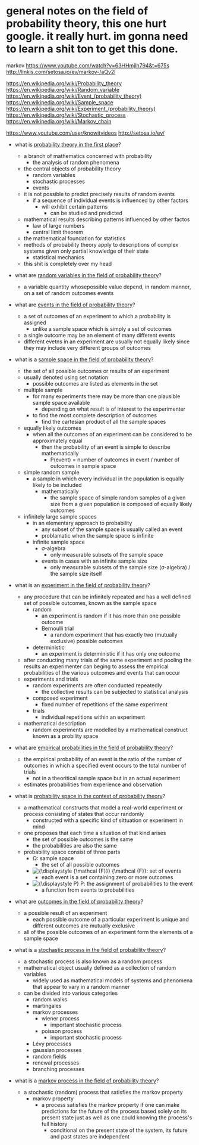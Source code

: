 # general notes on the field of probability theory, this one hurt google. it really hurt. im gonna need to learn a shit ton to get this done.

markov
	https://www.youtube.com/watch?v=63HHmjlh794&t=675s
	http://linkis.com/setosa.io/ev/markov-/aQv2l

https://en.wikipedia.org/wiki/Probability_theory
https://en.wikipedia.org/wiki/Random_variable
https://en.wikipedia.org/wiki/Event_(probability_theory)
https://en.wikipedia.org/wiki/Sample_space
https://en.wikipedia.org/wiki/Experiment_(probability_theory)
https://en.wikipedia.org/wiki/Stochastic_process
https://en.wikipedia.org/wiki/Markov_chain


https://www.youtube.com/user/knowitvideos
http://setosa.io/ev/



* what is [probability theory in the first place](https://en.wikipedia.org/wiki/Probability_theory)?
	* a branch of mathematics concerned with probability
		* the analysis of random phenomena
	* the central objects of probability theory
		* random variables
		* stochastic processes
		* events
	* it is not possible to predict precisely results of random events
		* if a sequence of individual events is influenced by other factors
			* will exhibit certain patterns
				* can be studied and predicted
	* mathematical results describing patterns influenced by other factos 
		* law of large numbers
		* central limit theorem
	* the mathematical foundation for statistics
	* methods of probability theory apply to descriptions of complex systems given only partial knowledge of their state
		* statistical mechanics
	* this shit is completely over my head


* what are [random variables in the field of probability theory](https://en.wikipedia.org/wiki/Random_variable)?
	* a variable quantity whosepossible value depend, in random manner, on a set of random outcomes events

* what are [events in the field of probability theory](https://en.wikipedia.org/wiki/Event_(probability_theory))?
	* a set of outcomes of an experiment to which a probability is assigned
		* unlike a sample space which is simply a set of outcomes
	* a single outcome may be an element of many different events
	* different evetns in an experiment are usually not equally likely since they may include very different groups of outcomes

* what is a [sample space in the field of probability theory](https://en.wikipedia.org/wiki/Sample_space)?
	* the set of all possible outcomes or results of an experiment
	* usually denoted using set notation
		* possible outcomes are listed as elements in the set
	* multiple sample
		* for many experiments there may be more than one plausible sample space available
			* depending on what result is of interest to the experimenter
		* to find the most complete description of outcomes
			* find the cartesian product of all the sample spaces
	* equally likely outcomes
		* when all the outcomes of an experiment can be considered to be approximately equal
			* then the probability of an event is simple to describe mathematically
				* P(event) = number of outcomes in event / number of outcomes in sample space
	* simple random sample
		* a sample in which every individual in the population is equally likely to be included
			* mathematically
				* the sample space of simple random samples of a given size from a given population is composed of equally likely outcomes
	* infinitely large sample spaces
		* in an elementary approach to probability
			* any subset of the sample space is usually called an event
			* problamatic when the sample space is infinite
		* infinite sample space
			* σ-algebra
				* only measurable subsets of the sample space 
			* events in cases with an infinite sample size
				* only measurable subsets of the sample size (σ-algebra) / the sample size itself

* what is an [experiment in the field of probability theory](https://en.wikipedia.org/wiki/Experiment_(probability_theory))?
	* any procedure that can be infinitely repeated and has a well defined set of possible outcomes, known as the sample space
		* random 
			* an experiment is random if it has more than one possible outcome
			* Bernoulli trial
				* a random experiment that has exactly two (mutually exclusive) possible outcomes
		* deterministic
			* an experiment is deterministic if it has only one outcome
	* after conducting many trials of the same experiment and pooling the results an experimenter can beging to assess the empirical probabilities of the various outcomes and events that can occur		
	* experiments and trials
		* random experiments are often conducted repeatedly
			* the collective results can be subjected to statistical analysis
		* composed experiment
			* fixed number of repetitions of the same experiment
		* trials
			* individual repetitions within an experiment
	* mathematical description
		* random experiments are modelled by a mathematical construct known as a probility space



* what are [empirical probabilities in the field of probability theory](https://en.wikipedia.org/wiki/Empirical_probability)?
	* the empirical probability of an event is the ratio of the number of outcomes in which a specified event occurs to the total number of trials
		* not in a theoritical sample space but in an actual experiment
	* estimates probabilities from experience and observation


* what is [probability space in the context of probability theory](https://en.wikipedia.org/wiki/Probability_space)?
	* a mathematical constructs that model a real-world experiment or process consisting of states that occur randomly
		* constructed with a specific kind of sittuation or experiment in mind
	* one proposes that each time a situation of that kind arises
		* the set of possible outcomes is the same
		* the probabilities are also the same
	* probability space consist of three parts
		* Ω: sample space
			* the set of all possible outcomes
		* ![{\displaystyle {\mathcal {F}}} {\mathcal {F}}](https://wikimedia.org/api/rest_v1/media/math/render/svg/205d4b91000d9dcf1a5bbabdfa6a8395fa60b676 "set of events"): set of events
			* each event is a set containing zero or more outcomes
		* ![{\displaystyle P} P](https://wikimedia.org/api/rest_v1/media/math/render/svg/b4dc73bf40314945ff376bd363916a738548d40a "assignment of probabilities to the event"): the assignment of probabilities to the event
			* a function from events to probabilities

* what are [outcomes in the field of probability theory](https://en.wikipedia.org/wiki/Outcome_(probability))?
	* a possible result of an experiment
		* each possible outcome of a particular experiment is unique and different outcomes are mutually exclusive
	* all of the possible outcomes of an experiment form the elements of a sample space

* what is a [stochastic process in the field of probability theory](https://en.wikipedia.org/wiki/Stochastic_process)?
	* a stochastic process is also known as a random process
	* mathematical object usually defined as a collection of random variables
		* widely used as mathematical models of systems and phenomena that appear to vary in a random manner
	* can be divided into various categories
		* random walks
		* martingales
		* markov processes
			* wiener process
				* important stochastic process
			* poisson process
				* important stochastic process
		* Lévy processes
		* gaussian processes
		* random fields
		* renewal processes
		* branching processes

* what is a [markov process in the field of probability theory](https://en.wikipedia.org/wiki/Markov_chain)?
	* a stochastic (random) process that satisfies the markov property
		* markov property
			* a process satisfies the markov property if one can make predictions for the future of the process based solely on its present state just as well as one could knowing the process's full history
				* conditional on the present state of the system, its future and past states are independent

































